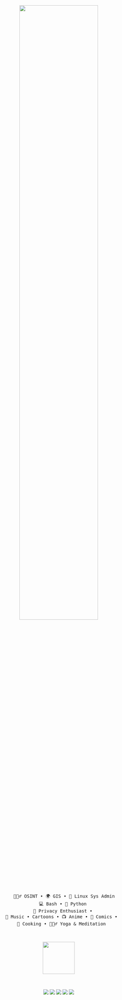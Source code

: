 <div align="center">
<img src="https://readme-typing-svg.demolab.com?font=Inconsolata&weight=500&size=50&duration=4000&pause=300&color=A7A459&center=true&vCenter=true&multiline=true&repeat=false&random=false&width=1300&height=140&lines=Hello+hello;I'm+Zombi3%2C+an+OSINT+analyst+and+privacy+nut+%E2%9C%A9" width="70%" />
<br><br>
<pre>
    🕵🏻‍♂️ OSINT • 🌍 GIS • 🐧 Linux Sys Admin
    💻 Bash • 🐍 Python 
    🥸 Privacy Enthusiast • 
    🎵 Music • Cartoons • 📺 Anime • 🦇 Comics •  
    🍔 Cooking • 🧘🏽‍♂️ Yoga & Meditation  
</pre>
<br><br>
<img src="https://media.giphy.com/media/v1.Y2lkPTc5MGI3NjExMXg0djM1dXh3bDY2NmM3eGR0bHdzbjQ0aGN0eDlzc2VuNjNoN2doaiZlcD12MV9pbnRlcm5hbF9naWZfYnlfaWQmY3Q9Zw/csF1zZQ5Qu0Vk3anHj/giphy.gif" al="zombie walking gif" height="100" />
<br><br><br>
    

[![](https://img.shields.io/badge/X-000000?style=for-the-badge&logo=x&logoColor=white)](https://x.com/midnit3_Z0mbi3)
[![](https://img.shields.io/badge/Discord-7289DA?style=for-the-badge&logo=discord&logoColor=white)](https://discordapp.com/users/1204982186755752050)
[![](https://img.shields.io/badge/-HackTheBox-%239FEF00?style=for-the-badge&logo=hackthebox&logoColor=white)](https://app.hackthebox.com/profile/1947172)
[![](https://img.shields.io/badge/Wire-B71C1C?style=for-the-badge&logo=wire&logoColor=white)](https://account.wire.com/user-profile/?id=7830b3f6-705d-48ab-9c55-4fe601d35ed0)
[![](https://img.shields.io/badge/ProtonMail-8B89CC?style=for-the-badge&logo=protonmail&logoColor=white)](mailto:midnit3Z0mbi3@proton.me)
</div>
<br><br>


